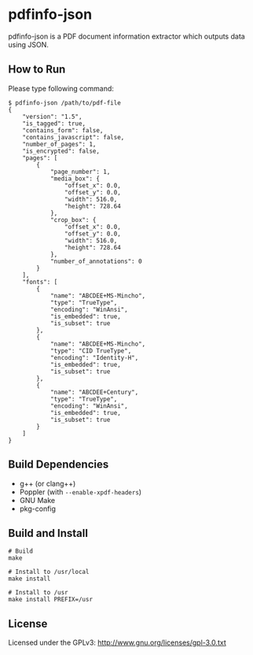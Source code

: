 # pdfinfo-json

pdfinfo-json is a PDF document information extractor which outputs data using JSON.

## How to Run

Please type following command:

```
$ pdfinfo-json /path/to/pdf-file
{
    "version": "1.5",
    "is_tagged": true,
    "contains_form": false,
    "contains_javascript": false,
    "number_of_pages": 1,
    "is_encrypted": false,
    "pages": [
        {
            "page_number": 1,
            "media_box": {
                "offset_x": 0.0,
                "offset_y": 0.0,
                "width": 516.0,
                "height": 728.64
            },
            "crop_box": {
                "offset_x": 0.0,
                "offset_y": 0.0,
                "width": 516.0,
                "height": 728.64
            },
            "number_of_annotations": 0
        }
    ],
    "fonts": [
        {
            "name": "ABCDEE+MS-Mincho",
            "type": "TrueType",
            "encoding": "WinAnsi",
            "is_embedded": true,
            "is_subset": true
        },
        {
            "name": "ABCDEE+MS-Mincho",
            "type": "CID TrueType",
            "encoding": "Identity-H",
            "is_embedded": true,
            "is_subset": true
        },
        {
            "name": "ABCDEE+Century",
            "type": "TrueType",
            "encoding": "WinAnsi",
            "is_embedded": true,
            "is_subset": true
        }
    ]
}
```

## Build Dependencies

* g++ (or clang++)
* Poppler (with `--enable-xpdf-headers`)
* GNU Make
* pkg-config

## Build and Install

```
# Build
make

# Install to /usr/local
make install

# Install to /usr
make install PREFIX=/usr
```

## License

Licensed under the GPLv3: http://www.gnu.org/licenses/gpl-3.0.txt
